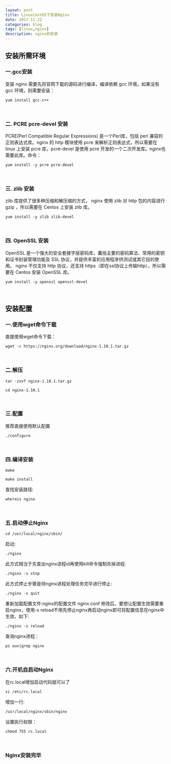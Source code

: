 ```yaml
---
layout: post
title: LinuxCentOS下安装Nginx
date: 2017-11-22
categories: blog
tags: [linux,nginx]
description: nginx的安装
---
```

<h2 id="toc_0">安装所需环境</h2>

<h3 id="toc_1">一.gcc安装</h3>
<p>安装 nginx 需要先将官网下载的源码进行编译，编译依赖 gcc 环境，如果没有 gcc 环境，则需要安装：</p>
<pre><code class="language-none">yum install gcc-c++</code></pre>
<br />

<h3 id="toc_1">二. PCRE pcre-devel 安装</h3>
<p>PCRE(Perl Compatible Regular Expressions) 是一个Perl库，包括 perl 兼容的正则表达式库。nginx 的 http 模块使用 pcre 来解析正则表达式，所以需要在 linux 上安装 pcre 库，pcre-devel 是使用 pcre 开发的一个二次开发库。nginx也需要此库。命令：</p>
<pre><code class="language-none">yum install -y pcre pcre-devel</code></pre>
<br />


<h3 id="toc_1">三. zlib 安装</h3>
<p>zlib 库提供了很多种压缩和解压缩的方式， nginx 使用 zlib 对 http 包的内容进行 gzip ，所以需要在 Centos 上安装 zlib 库。</p>
<pre><code class="language-none">yum install -y zlib zlib-devel</code></pre>
<br />

<h3 id="toc_1">四. OpenSSL 安装</h3>
<p>OpenSSL 是一个强大的安全套接字层密码库，囊括主要的密码算法、常用的密钥和证书封装管理功能及 SSL 协议，并提供丰富的应用程序供测试或其它目的使用。
nginx 不仅支持 http 协议，还支持 https（即在ssl协议上传输http），所以需要在 Centos 安装 OpenSSL 库。</p>
<p></p>
<pre><code class="language-none">yum install -y openssl openssl-devel</code></pre>
<br />

<h2 id="toc_0">安装配置</h2>

<h3 id="toc_1">一.使用wget命令下载</h3>
<p>直接使用wget命令下载：</p>
<pre><code class="language-none">wget -c https://nginx.org/download/nginx-1.10.1.tar.gz</code></pre>
<br />

<h3 id="toc_1">二.解压</h3>
<pre><code class="language-none">tar -zxvf nginx-1.10.1.tar.gz</code></pre>
<pre><code class="language-none">cd nginx-1.10.1</code></pre>
<br />

<h3 id="toc_1">三.配置</h3>
<p>推荐直接使用默认配置</p>
<pre><code class="language-none">./configure</code></pre>
<br />

<h3 id="toc_1">四.编译安装</h3>
<pre><code class="language-none">make</code></pre>
<pre><code class="language-none">make install</code></pre>
<p>查找安装路径:</p>
<pre><code class="language-none">whereis nginx</code></pre>
<br />

<h3 id="toc_1">五.启动停止Nginx</h3>
<pre><code class="language-none">cd /usr/local/nginx/sbin/</code></pre>
<p>启动:</p>
<pre><code class="language-none">./nginx</code></pre>
<p>此方式相当于先查出nginx进程id再使用kill命令强制杀掉进程:</p>
<pre><code class="language-none">./nginx -s stop</code></pre>
<p>此方式停止步骤是待nginx进程处理任务完毕进行停止:</p>
<pre><code class="language-none">./nginx -s quit</code></pre>
<p>重新加载配置文件:nginx的配置文件 nginx.conf 修改后，要想让配置生效需要重启nginx，使用-s reload不用先停止nginx再启动nginx即可将配置信息在nginx中生效，如下:</p>
<pre><code class="language-none">./nginx -s reload</code></pre>
<p>查询nginx进程：</p>
<pre><code class="language-none">ps aux|grep nginx</code></pre>
<br />

<h3 id="toc_1">六.开机自启动Nginx</h3>
<p>在rc.local增加启动代码就可以了</p>
<pre><code class="language-none">vi /etc/rc.local</code></pre>
<p>增加一行:</p>
<pre><code class="language-none">/usr/local/nginx/sbin/nginx</code></pre>
<p>设置执行权限：</p>
<pre><code class="language-none">chmod 755 rc.local</code></pre>
<br />

<h3 id="toc_1">Nginx安装完毕</h3>














